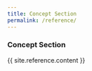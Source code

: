 ```yaml
---
title: Concept Section
permalink: /reference/
---
```


### Concept Section 

{{ site.reference.content }}